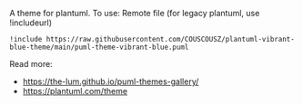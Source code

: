 A theme for plantuml.
To use:
Remote file (for legacy plantuml, use !includeurl)
```
!include https://raw.githubusercontent.com/COUSCOUSZ/plantuml-vibrant-blue-theme/main/puml-theme-vibrant-blue.puml
```

Read more:
-  https://the-lum.github.io/puml-themes-gallery/
-  https://plantuml.com/theme
